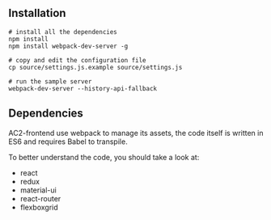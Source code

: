 ## Installation

```
# install all the dependencies
npm install
npm install webpack-dev-server -g

# copy and edit the configuration file
cp source/settings.js.example source/settings.js

# run the sample server
webpack-dev-server --history-api-fallback

```

## Dependencies

AC2-frontend use webpack to manage its assets, the code itself is written in ES6 and requires Babel to transpile.

To better understand the code, you should take a look at:

* react
* redux
* material-ui
* react-router
* flexboxgrid

